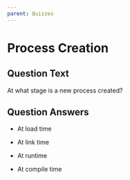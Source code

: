 ```yaml
---
parent: Quizzes
---
```


# Process Creation

## Question Text

At what stage is a new process created?

## Question Answers

+ At load time

- At link time

- At runtime

- At compile time
